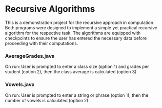 # Recursive Algorithms

This is a demonstration project for the recursive approach in computation. Both programs were designed to implement a simple yet practical recursive algorithm for the respective task. 
The algorithms are equipped with checkpoints to ensure the user has entered the necessary data before proceeding with their computations.

### AverageGrades.java
On run: User is prompted to enter a class size (option 1) and grades per student (option 2), then the class average is calculated (option 3).

### Vowels.java
On run: User is prompted to enter a string or phrase (option 1), then the number of vowels is calculated (option 2).
